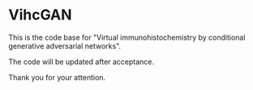 # VihcGAN
This is the code base for "Virtual immunohistochemistry by conditional generative adversarial networks".

The code will be updated after acceptance.

Thank you for your attention.
